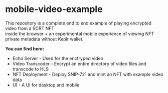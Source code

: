 # mobile-video-example

This repository is a complete end to end example of playing encrypted video from a SCRT NFT  
inside the browser + an experimental mobile experience of viewing NFT private metadata without Keplr wallet.

**You can find here:**

- Echo Server - Used for the enctryped video
- Video Transcoder - Encrypt an entire directory of video files and transcode to HLS
- NFT Deployment - Deploy SNIP-721 and mint an NFT with example video data
- UI - A UI for desktop and mobile
